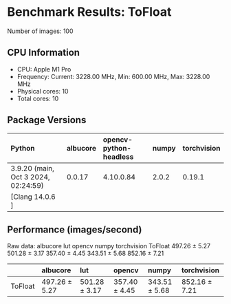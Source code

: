 # Benchmark Results: ToFloat

Number of images: 100

## CPU Information

- CPU: Apple M1 Pro
- Frequency: Current: 3228.00 MHz, Min: 600.00 MHz, Max: 3228.00 MHz
- Physical cores: 10
- Total cores: 10

## Package Versions

| Python                                | albucore   | opencv-python-headless   | numpy   | torchvision   |
|:--------------------------------------|:-----------|:-------------------------|:--------|:--------------|
| 3.9.20 (main, Oct  3 2024, 02:24:59)  | 0.0.17     | 4.10.0.84                | 2.0.2   | 0.19.1        |
| [Clang 14.0.6 ]                       |            |                          |         |               |

## Performance (images/second)

Raw data:
              albucore            lut         opencv          numpy    torchvision
ToFloat  497.26 ± 5.27  501.28 ± 3.17  357.40 ± 4.45  343.51 ± 5.68  852.16 ± 7.21

|         | albucore      | lut           | opencv        | numpy         | torchvision   |
|:--------|:--------------|:--------------|:--------------|:--------------|:--------------|
| ToFloat | 497.26 ± 5.27 | 501.28 ± 3.17 | 357.40 ± 4.45 | 343.51 ± 5.68 | 852.16 ± 7.21 |
